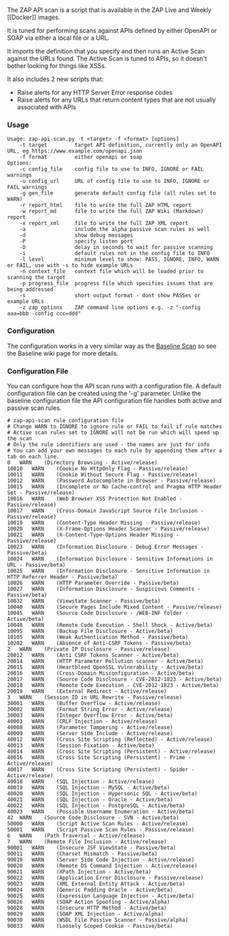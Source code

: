 The ZAP API scan is a script that is available in the ZAP Live and Weekly [[Docker]] images.

It is tuned for performing scans against APIs defined by either OpenAPI or SOAP via either a local file or a URL.

It imports the definition that you specify and then runs an Active Scan against the URLs found.
The Active Scan is tuned to APIs, so it doesn't bother looking for things like XSSs.

It also includes 2 new scripts that:

* Raise alerts for any HTTP Server Error response codes
* Raise alerts for any URLs that return content types that are not usually associated with APIs

### Usage
```
Usage: zap-api-scan.py -t <target> -f <format> [options]
    -t target         target API definition, currently only an OpenAPI URL, eg https://www.example.com/openapi.json
    -f format         either openapi or soap
Options:
    -c config_file    config file to use to INFO, IGNORE or FAIL warnings
    -u config_url     URL of config file to use to INFO, IGNORE or FAIL warnings
    -g gen_file       generate default config file (all rules set to WARN)
    -r report_html    file to write the full ZAP HTML report
    -w report_md      file to write the full ZAP Wiki (Markdown) report
    -x report_xml     file to write the full ZAP XML report
    -a                include the alpha passive scan rules as well
    -d                show debug messages
    -P                specify listen port
    -D                delay in seconds to wait for passive scanning 
    -i                default rules not in the config file to INFO
    -l level          minimum level to show: PASS, IGNORE, INFO, WARN or FAIL, use with -s to hide example URLs
    -n context_file   context file which will be loaded prior to scanning the target
    -p progress_file  progress file which specifies issues that are being addressed
    -s                short output format - dont show PASSes or example URLs
    -z zap_options    ZAP command line options e.g. -z "-config aaa=bbb -config ccc=ddd"
```

### Configuration
The configuration works in a very similar way as the [Baseline Scan](ZAP-Baseline-Scan) so see the Baseline wiki page for more details.

### Configuration File
You can configure how the API scan runs with a configuration file. A default configuration file can be created using the '-g' parameter.
Unlike the baseline configuration file the API configuration file handles both active and passive scan rules.
```
# zap-api-scan rule configuration file
# Change WARN to IGNORE to ignore rule or FAIL to fail if rule matches
# Active scan rules set to IGNORE will not be run which will speed up the scan
# Only the rule identifiers are used - the names are just for info
# You can add your own messages to each rule by appending them after a tab on each line.
0	WARN	(Directory Browsing - Active/release)
10010	WARN	(Cookie No HttpOnly Flag - Passive/release)
10011	WARN	(Cookie Without Secure Flag - Passive/release)
10012	WARN	(Password Autocomplete in Browser - Passive/release)
10015	WARN	(Incomplete or No Cache-control and Pragma HTTP Header Set - Passive/release)
10016	WARN	(Web Browser XSS Protection Not Enabled - Passive/release)
10017	WARN	(Cross-Domain JavaScript Source File Inclusion - Passive/release)
10019	WARN	(Content-Type Header Missing - Passive/release)
10020	WARN	(X-Frame-Options Header Scanner - Passive/release)
10021	WARN	(X-Content-Type-Options Header Missing - Passive/release)
10023	WARN	(Information Disclosure - Debug Error Messages - Passive/beta)
10024	WARN	(Information Disclosure - Sensitive Informations in URL - Passive/beta)
10025	WARN	(Information Disclosure - Sensitive Information in HTTP Referrer Header - Passive/beta)
10026	WARN	(HTTP Parameter Override - Passive/beta)
10027	WARN	(Information Disclosure - Suspicious Comments - Passive/beta)
10032	WARN	(Viewstate Scanner - Passive/beta)
10040	WARN	(Secure Pages Include Mixed Content - Passive/release)
10045	WARN	(Source Code Disclosure - /WEB-INF folder - Active/beta)
10048	WARN	(Remote Code Execution - Shell Shock - Active/beta)
10095	WARN	(Backup File Disclosure - Active/beta)
10105	WARN	(Weak Authentication Method - Passive/beta)
10202	WARN	(Absence of Anti-CSRF Tokens - Passive/beta)
2	WARN	(Private IP Disclosure - Passive/release)
20012	WARN	(Anti CSRF Tokens Scanner - Active/beta)
20014	WARN	(HTTP Parameter Pollution scanner - Active/beta)
20015	WARN	(Heartbleed OpenSSL Vulnerability - Active/beta)
20016	WARN	(Cross-Domain Misconfiguration - Active/beta)
20017	WARN	(Source Code Disclosure - CVE-2012-1823 - Active/beta)
20018	WARN	(Remote Code Execution - CVE-2012-1823 - Active/beta)
20019	WARN	(External Redirect - Active/release)
3	WARN	(Session ID in URL Rewrite - Passive/release)
30001	WARN	(Buffer Overflow - Active/release)
30002	WARN	(Format String Error - Active/release)
30003	WARN	(Integer Overflow Error - Active/beta)
40003	WARN	(CRLF Injection - Active/release)
40008	WARN	(Parameter Tampering - Active/release)
40009	WARN	(Server Side Include - Active/release)
40012	WARN	(Cross Site Scripting (Reflected) - Active/release)
40013	WARN	(Session Fixation - Active/beta)
40014	WARN	(Cross Site Scripting (Persistent) - Active/release)
40016	WARN	(Cross Site Scripting (Persistent) - Prime - Active/release)
40017	WARN	(Cross Site Scripting (Persistent) - Spider - Active/release)
40018	WARN	(SQL Injection - Active/release)
40019	WARN	(SQL Injection - MySQL - Active/beta)
40020	WARN	(SQL Injection - Hypersonic SQL - Active/beta)
40021	WARN	(SQL Injection - Oracle - Active/beta)
40022	WARN	(SQL Injection - PostgreSQL - Active/beta)
40023	WARN	(Possible Username Enumeration - Active/beta)
42	WARN	(Source Code Disclosure - SVN - Active/beta)
50000	WARN	(Script Active Scan Rules - Active/release)
50001	WARN	(Script Passive Scan Rules - Passive/release)
6	WARN	(Path Traversal - Active/release)
7	WARN	(Remote File Inclusion - Active/release)
90001	WARN	(Insecure JSF ViewState - Passive/beta)
90011	WARN	(Charset Mismatch - Passive/beta)
90019	WARN	(Server Side Code Injection - Active/release)
90020	WARN	(Remote OS Command Injection - Active/release)
90021	WARN	(XPath Injection - Active/beta)
90022	WARN	(Application Error Disclosure - Passive/release)
90023	WARN	(XML External Entity Attack - Active/beta)
90024	WARN	(Generic Padding Oracle - Active/beta)
90025	WARN	(Expression Language Injection - Active/beta)
90026	WARN	(SOAP Action Spoofing - Active/alpha)
90028	WARN	(Insecure HTTP Method - Active/beta)
90029	WARN	(SOAP XML Injection - Active/alpha)
90030	WARN	(WSDL File Passive Scanner - Passive/alpha)
90033	WARN	(Loosely Scoped Cookie - Passive/beta)
```

